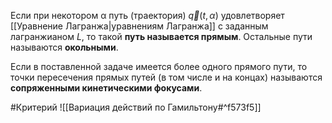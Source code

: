 Если при некотором α путь (траектория) $\vec q (t, α)$ удовлетворяет [[Уравнение Лагранжа|уравнениям Лагранжа]] с заданным лагранжианом $L$, то такой **путь называется прямым**. Остальные пути называются **окольными**. 

Если в поставленной задаче имеется более одного прямого пути, то точки пересечения прямых путей (в том числе и на концах) называются **сопряженными кинетическими фокусами**.

#Критерий 
![[Вариация действий по Гамильтону#^f573f5]]